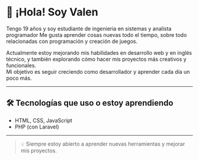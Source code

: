 # 👋 ¡Hola! Soy Valen

Tengo 19 años y soy estudiante de ingenieria en sistemas y analista programador
Me gusta aprender cosas nuevas todo el tiempo, sobre todo relacionadas con programación y creación de juegos.  

Actualmente estoy mejorando mis habilidades en desarrollo web y en inglés técnico, y también explorando cómo hacer mis proyectos más creativos y funcionales.  
Mi objetivo es seguir creciendo como desarrollador y aprender cada día un poco más.

---

## 🛠️ Tecnologías que uso o estoy aprendiendo
- HTML, CSS, JavaScript  
- PHP (con Laravel)  

---

> 💡 Siempre estoy abierto a aprender nuevas herramientas y mejorar mis proyectos.
